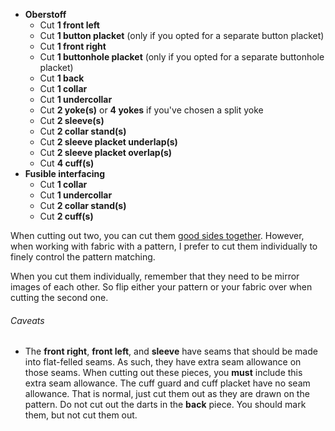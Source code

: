  - **Oberstoff**
   - Cut **1 front left**
   - Cut **1 button placket** (only if you opted for a separate button placket)
   - Cut **1 front right**
   - Cut **1 buttonhole placket** (only if you opted for a separate buttonhole placket)
   - Cut **1 back**
   - Cut **1 collar**
   - Cut **1 undercollar**
   - Cut **2 yoke(s)** or **4 yokes** if you've chosen a split yoke
   - Cut **2 sleeve(s)**
   - Cut **2 collar stand(s)**
   - Cut **2 sleeve placket underlap(s)**
   - Cut **2 sleeve placket overlap(s)**
   - Cut **4 cuff(s)**
 - **Fusible interfacing**
   - Cut **1 collar**
   - Cut **1 undercollar**
   - Cut **2 collar stand(s)**
   - Cut **2 cuff(s)**

<Note>

When cutting out two, you can cut them [good sides together](/docs/sewing/good-sides-together).
However, when working with fabric with a pattern, I prefer to cut them individually to finely control the pattern matching.

When you cut them individually, remember that they need to be mirror images of each other. So flip either your pattern or your fabric over when cutting the second one.

</Note>

<Warning>

###### Caveats

 - The **front right**, **front left**, and **sleeve** have seams that should be made into flat-felled seams. As such, they have extra seam allowance on those seams. When cutting out these pieces, you **must** include this extra seam allowance.
 The cuff guard and cuff placket have no seam allowance. That is normal, just cut them out as they are drawn on the pattern.
 Do not cut out the darts in the **back** piece. You should mark them, but not cut them out.

</Warning>


